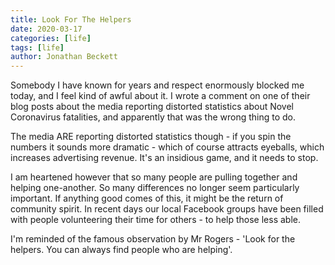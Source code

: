 ```yaml
---
title: Look For The Helpers
date: 2020-03-17
categories: [life]
tags: [life]
author: Jonathan Beckett
---
```


Somebody I have known for years and respect enormously blocked me today, and I feel kind of awful about it. I wrote a comment on one of their blog posts about the media reporting distorted statistics about Novel Coronavirus fatalities, and apparently that was the wrong thing to do.

The media ARE reporting distorted statistics though - if you spin the numbers it sounds more dramatic - which of course attracts eyeballs, which increases advertising revenue. It's an insidious game, and it needs to stop.

I am heartened however that so many people are pulling together and helping one-another. So many differences no longer seem particularly important. If anything good comes of this, it might be the return of community spirit. In recent days our local Facebook groups have been filled with people volunteering their time for others - to help those less able.

I'm reminded of the famous observation by Mr Rogers - 'Look for the helpers. You can always find people who are helping'.